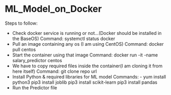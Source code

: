 # ML_Model_on_Docker



Steps to follow:
* Check docker service is running or not...(Docker should be installed in the BaseOS)
    Command: systemctl status docker 
* Pull an image containing any os (I am using CentOS)
    Command: docker pull centos
* Start the container using that image
    Command: docker run -it -name salary_predictor centos
* We have to copy required files inside the container(I am cloning it from here itself)
    Command: git clone  repo url
* Install Python & required libraries for ML model
    Commands: - yum install python3
                pip3 install joblib
                pip3 install scikit-learn
                pip3 install pandas
* Run the Predictor file

